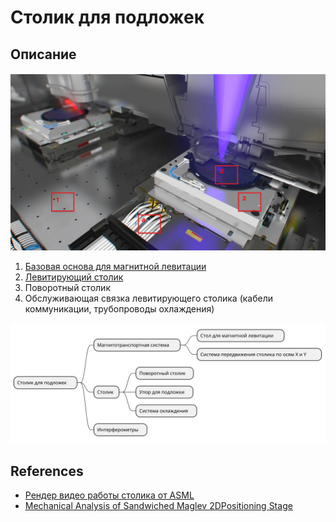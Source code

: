 # Столик для подложек

## Описание

![](../resources/files/wafer_table_detail.png)

1. [Базовая основа для магнитной левитации](maglev_stages.md)
2. [Левитирующий столик](levitation_table.md)
3. Поворотный столик
4. Обслуживающая связка левитирующего столика (кабели коммуникации, трубопроводы охлаждения)


![](../assets/wafer_table.svg)


## References
- [Рендер видео работы столика от ASML](https://www.youtube.com/watch?v=e-WdlVgp9-w)
- [Mechanical Analysis of Sandwiched Maglev 2DPositioning Stage](https://iopscience.iop.org/article/10.1088/1757-899X/677/2/022030/pdf)